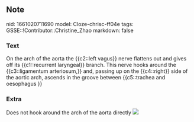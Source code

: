 ## Note
nid: 1661020711690
model: Cloze-chrisc-ff04e
tags: GSSE::!Contributor::Christine_Zhao
markdown: false

### Text
<div>
  <div>
    <div>
      On the arch of the aorta the {{c2::left vagus}} nerve
      flattens out and gives off its {{c1::recurrent laryngeal}}
      branch. This nerve hooks around the {{c3::ligamentum
      arteriosum,}} and, passing up on the {{c4::right}} side of
      the aortic arch, ascends in the groove between {{c5::trachea
      and oesophagus }}
    </div>
  </div>
</div>

### Extra
Does not hook around the arch of the aorta directly <img src= 
"Screen%20Shot%202021-06-03%20at%207.39.04%20pm.png">
